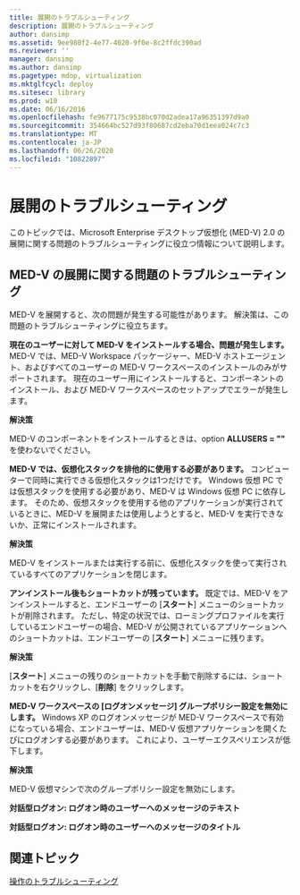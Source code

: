 ```yaml
---
title: 展開のトラブルシューティング
description: 展開のトラブルシューティング
author: dansimp
ms.assetid: 9ee980f2-4e77-4020-9f0e-8c2ffdc390ad
ms.reviewer: ''
manager: dansimp
ms.author: dansimp
ms.pagetype: mdop, virtualization
ms.mktglfcycl: deploy
ms.sitesec: library
ms.prod: w10
ms.date: 06/16/2016
ms.openlocfilehash: fe9677175c9538bc070d2adea17a96351397d9a0
ms.sourcegitcommit: 354664bc527d93f80687cd2eba70d1eea024c7c3
ms.translationtype: MT
ms.contentlocale: ja-JP
ms.lasthandoff: 06/26/2020
ms.locfileid: "10822897"
---
```

# 展開のトラブルシューティング


このトピックでは、Microsoft Enterprise デスクトップ仮想化 (MED-V) 2.0 の展開に関する問題のトラブルシューティングに役立つ情報について説明します。

## MED-V の展開に関する問題のトラブルシューティング


MED-V を展開すると、次の問題が発生する可能性があります。 解決策は、この問題のトラブルシューティングに役立ちます。

**現在のユーザーに対して MED-V をインストールする場合、問題が発生します。** MED-V では、MED-V Workspace パッケージャー、MED-V ホストエージェント、およびすべてのユーザーの MED-V ワークスペースのインストールのみがサポートされます。 現在のユーザー用にインストールすると、コンポーネントのインストール、および MED-V ワークスペースのセットアップでエラーが発生します。

**解決策**

MED-V のコンポーネントをインストールするときは、option **ALLUSERS = ""** を使わないでください。

**MED-V では、仮想化スタックを排他的に使用する必要があります。** コンピューターで同時に実行できる仮想化スタックは1つだけです。 Windows 仮想 PC では仮想スタックを使用する必要があり、MED-V は Windows 仮想 PC に依存します。 そのため、仮想スタックを使用する他のアプリケーションが実行されているときに、MED-V を展開または使用しようとすると、MED-V を実行できないか、正常にインストールされます。

**解決策**

MED-V をインストールまたは実行する前に、仮想化スタックを使って実行されているすべてのアプリケーションを閉じます。

**アンインストール後もショートカットが残っています。** 既定では、MED-V をアンインストールすると、エンドユーザーの [**スタート**] メニューのショートカットが削除されます。 ただし、特定の状況では、ローミングプロファイルを実行しているエンドユーザーの場合、MED-V が公開されているアプリケーションへのショートカットは、エンドユーザーの [**スタート**] メニューに残ります。

**解決策**

[**スタート**] メニューの残りのショートカットを手動で削除するには、ショートカットを右クリックし、[**削除**] をクリックします。

**MED-V ワークスペースの [ログオンメッセージ] グループポリシー設定を無効にします。** Windows XP のログオンメッセージが MED-V ワークスペースで有効になっている場合、エンドユーザーは、MED-V 仮想アプリケーションを開くたびにログオンする必要があります。 これにより、ユーザーエクスペリエンスが低下します。

**解決策**

MED-V 仮想マシンで次のグループポリシー設定を無効にします。

**対話型ログオン: ログオン時のユーザーへのメッセージのテキスト**

**対話型ログオン: ログオン時のユーザーへのメッセージのタイトル**

## 関連トピック


[操作のトラブルシューティング](operations-troubleshooting-medv2.md)

 

 






